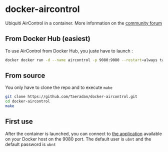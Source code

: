 # docker-aircontrol
Ubiquiti AirControl in a container. More information on the [community forum](http://community.ubnt.com/t5/airControl/bd-p/airControl)

## From Docker Hub (easiest)

To use AirControl from Docker Hub, you juste have to launch :

~~~bash
docker docker run -d --name aircontrol -p 9080:9080 --restart=always taeradan/aircontrol
~~~

## From source

You only have to clone the repo and to execute `make`

~~~bash
git clone https://github.com/Taeradan/docker-aircontrol.git
cd docker-aircontrol
make
~~~

## First use

After the container is launched, you can connect to [the application](http://localhost:9080) available on your Docker host on the 9080 port.
The default user is `ubnt` and the default password is `ubnt`

